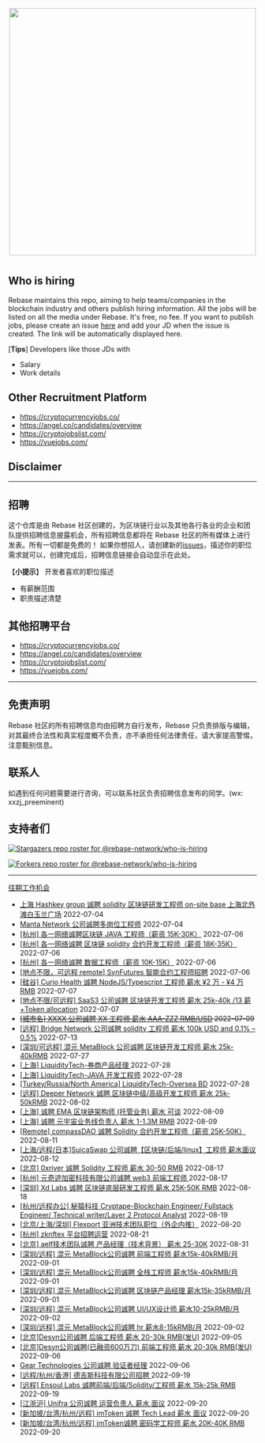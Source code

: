 <div align="center">
  <img src="./banner.png" style="margin: 0 auto 10px;" width="500"/>
</div>

## Who is hiring

Rebase maintains this repo, aiming to help teams/companies in the blockchain industry and others publish hiring information. All the jobs will be listed on all the media under Rebase. It's free, no fee.
If you want to publish jobs, please create an issue [here](https://github.com/rebase-network/who-is-hiring/issues/) and add your JD when the issue is created. The link will be automatically displayed here.

[**Tips**]
Developers like those JDs with
- Salary
- Work details

## Other Recruitment Platform

- https://cryptocurrencyjobs.co/
- https://angel.co/candidates/overview
- https://cryptojobslist.com/
- https://vuejobs.com/

## Disclaimer

---

## 招聘

这个仓库是由 Rebase 社区创建的，为区块链行业以及其他各行各业的企业和团队提供招聘信息披露机会，所有招聘信息都将在 Rebase 社区的所有媒体上进行发表。所有一切都是免费的！
如果你想招人，请创建新的[issues](https://github.com/rebase-network/who-is-hiring/issues/)，描述你的职位需求就可以，创建完成后，招聘信息链接会自动显示在此处。

【**小提示**】
开发者喜欢的职位描述
- 有薪酬范围
- 职责描述清楚

## 其他招聘平台
- https://cryptocurrencyjobs.co/
- https://angel.co/candidates/overview
- https://cryptojobslist.com/
- https://vuejobs.com/

---

## 免责声明

Rebase 社区的所有招聘信息均由招聘方自行发布，Rebase 只负责排版与编辑，对其最终合法性和真实程度概不负责，亦不承担任何法律责任，请大家提高警惕，注意甄别信息。

## 联系人
如遇到任何问题需要进行咨询，可以联系社区负责招聘信息发布的同学。(wx: xxzj_preeminent)

## 支持者们
[![Stargazers repo roster for @rebase-network/who-is-hiring](https://reporoster.com/stars/rebase-network/who-is-hiring)](https://github.com/rebase-network/who-is-hiring/stargazers)

[![Forkers repo roster for @rebase-network/who-is-hiring](https://reporoster.com/forks/rebase-network/who-is-hiring)](https://github.com/rebase-network/who-is-hiring/network/members)

---

[往期工作机会](./jobs.md)

- [上海 Hashkey group 诚聘 solidity 区块链研发工程师  on-site base 上海北外滩白玉兰广场](https://github.com/rebase-network/who-is-hiring/issues/153) 2022-07-04
- [ Manta Network  公司诚聘多岗位工程师](https://github.com/rebase-network/who-is-hiring/issues/154) 2022-07-04
- [[杭州] 各一网络诚聘区块链 JAVA 工程师（薪资 15K-30K）](https://github.com/rebase-network/who-is-hiring/issues/155) 2022-07-06
- [[杭州] 各一网络诚聘 区块链 solidity 合约开发工程师（薪资 18K-35K）](https://github.com/rebase-network/who-is-hiring/issues/156) 2022-07-06
- [[杭州] 各一网络诚聘 数据工程师（薪资 10K-15K）](https://github.com/rebase-network/who-is-hiring/issues/157) 2022-07-06
- [[地点不限，可远程 remote] SynFutures 智能合约工程师招聘](https://github.com/rebase-network/who-is-hiring/issues/158) 2022-07-06
- [[硅谷] Curio Health 诚聘 NodeJS/Typescript 工程师 薪水 ¥2 万 - ¥4 万 RMB](https://github.com/rebase-network/who-is-hiring/issues/159) 2022-07-07
- [[地点不限/可远程] SaaS3 公司诚聘 区块链开发工程师 薪水 25k-40k /13 薪 +Token allocation](https://github.com/rebase-network/who-is-hiring/issues/160) 2022-07-07
- ~~[[城市名] XXXX 公司诚聘 XX 工程师 薪水 AAA-ZZZ RMB/USD](https://github.com/rebase-network/who-is-hiring/issues/161) 2022-07-09~~
- [[远程] Bridge Network 公司诚聘 solidity 工程师 薪水 100k USD and 0.1% – 0.5%](https://github.com/rebase-network/who-is-hiring/issues/168) 2022-07-13
- [[深圳/可远程] 混元 MetaBlock 公司诚聘 区块链开发工程师 薪水 25k-40kRMB](https://github.com/rebase-network/who-is-hiring/issues/170) 2022-07-27
- [[上海] LiquidityTech-券商产品经理 ](https://github.com/rebase-network/who-is-hiring/issues/171) 2022-07-28
- [[上海] LiquidityTech-JAVA 开发工程师](https://github.com/rebase-network/who-is-hiring/issues/172) 2022-07-28
- [[Turkey/Russia/North America] LiquidityTech-Oversea BD](https://github.com/rebase-network/who-is-hiring/issues/173) 2022-07-28
- [[远程] Deeper Network 诚聘 区块链中级/高级开发工程师 薪水 25k-50kRMB](https://github.com/rebase-network/who-is-hiring/issues/174) 2022-08-02
- [[上海] 诚聘 EMA 区块链架构师 (托管业务) 薪水 可谈](https://github.com/rebase-network/who-is-hiring/issues/175) 2022-08-09
- [[上海] 诚聘 元宇宙业务线负责人 薪水 1-1.3M RMB](https://github.com/rebase-network/who-is-hiring/issues/176) 2022-08-09
- [[Remote] compassDAO 诚聘 Solidity 合约开发工程师（薪资 25K-50K）](https://github.com/rebase-network/who-is-hiring/issues/177) 2022-08-11
- [[上海/远程/日本]SuicaSwap 公司诚聘【区块链/后端/linux】工程师 薪水面议](https://github.com/rebase-network/who-is-hiring/issues/178) 2022-08-12
- [[北京] 0xriver 诚聘 Solidity 工程师 薪水 30-50 RMB](https://github.com/rebase-network/who-is-hiring/issues/179) 2022-08-17
- [[杭州] 元奇迹加密科技有限公司诚聘 web3 前端工程师 ](https://github.com/rebase-network/who-is-hiring/issues/180) 2022-08-17
- [[深圳] Xd Labs 诚聘 区块链底层研发工程师 薪水 25K-50K RMB](https://github.com/rebase-network/who-is-hiring/issues/181) 2022-08-18
- [[杭州/远程办公] 秘猿科技 Cryptape-Blockchain Engineer/ Fullstack Engineer/ Technical writer/Layer 2 Protocol Analyst](https://github.com/rebase-network/who-is-hiring/issues/182) 2022-08-19
- [[北京/上海/深圳] Flexport 亚洲技术团队职位（外企内推）](https://github.com/rebase-network/who-is-hiring/issues/183) 2022-08-20
- [[杭州] zknftex 平台招聘运营](https://github.com/rebase-network/who-is-hiring/issues/184) 2022-08-21
- [[北京] aelf技术团队诚聘 产品经理（技术背景） 薪水 25-30K](https://github.com/rebase-network/who-is-hiring/issues/185) 2022-08-31
- [[深圳/远程] 混元 MetaBlock公司诚聘 前端工程师 薪水15k-40kRMB/月](https://github.com/rebase-network/who-is-hiring/issues/186) 2022-09-01
- [[深圳/远程] 混元 MetaBlock公司诚聘 全栈工程师 薪水15k-40kRMB/月](https://github.com/rebase-network/who-is-hiring/issues/187) 2022-09-01
- [[深圳/远程] 混元 MetaBlock公司诚聘 区块链产品经理 薪水15k-35kRMB/月](https://github.com/rebase-network/who-is-hiring/issues/188) 2022-09-01
- [[深圳/远程] 混元 MetaBlock公司诚聘 UI/UX设计师 薪水10-25kRMB/月](https://github.com/rebase-network/who-is-hiring/issues/189) 2022-09-02
- [[深圳/远程] 混元 MetaBlock公司诚聘 hr 薪水8-15kRMB/月](https://github.com/rebase-network/who-is-hiring/issues/190) 2022-09-02
- [[北京]Desyn公司诚聘 后端工程师 薪水 20-30k RMB(发U)](https://github.com/rebase-network/who-is-hiring/issues/191) 2022-09-05
- [[北京]Desyn公司诚聘(已融资600万刀) 前端工程师 薪水 20-30k RMB(发U) ](https://github.com/rebase-network/who-is-hiring/issues/192) 2022-09-06
- [Gear Technologies 公司诚聘 验证者经理](https://github.com/rebase-network/who-is-hiring/issues/193) 2022-09-06
- [[远程/杭州/香港] 德吉斯科技有限公司招聘 ](https://github.com/rebase-network/who-is-hiring/issues/194) 2022-09-19
- [[远程] Ensoul Labs 诚聘前端/后端/Solidity/工程师 薪水 15k-25k RMB](https://github.com/rebase-network/who-is-hiring/issues/195) 2022-09-19
- [[江浙沪] Unifra 公司诚聘 运营负责人 薪水 面议](https://github.com/rebase-network/who-is-hiring/issues/196) 2022-09-20
- [[新加坡/台湾/杭州/远程] imToken 诚聘 Tech Lead 薪水 面议](https://github.com/rebase-network/who-is-hiring/issues/197) 2022-09-20
- [[新加坡/台湾/杭州/远程] imToken诚聘 密码学工程师 薪水 20K-40K RMB](https://github.com/rebase-network/who-is-hiring/issues/198) 2022-09-20
